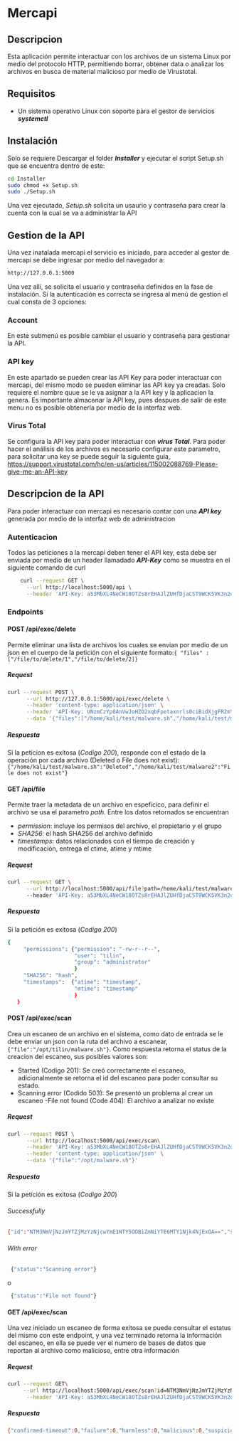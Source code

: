 # Mercapi
## Descripcion
Esta aplicación permite interactuar con los archivos de un sistema Linux por medio del protocolo HTTP, permitiendo borrar, obtener data o analizar los archivos en busca de material malicioso por medio de Virustotal.

## Requisitos 
- Un sistema operativo Linux con soporte para el gestor de servicios **_systemctl_**

## Instalación
Solo se requiere Descargar el folder **_Installer_** y ejecutar el script Setup.sh que se encuentra dentro de este:
```bash
cd Installer
sudo chmod +x Setup.sh
sudo ./Setup.sh
```

Una vez ejecutado, _Setup.sh_ solicita un usaurio y contraseña para crear la cuenta con la cual se va a administrar la API

## Gestion de la API
Una vez inatalada mercapi el servicio es iniciado, para acceder al gestor de mercapi se debe ingresar por medio del navegador a:
```sh
http://127.0.0.1:5000
```
Una vez allí, se solicita el usuario y contraseña definidos en la fase de instalación. Si la autenticación es correcta se ingresa al menú de gestion el cual consta de 3 opciones:

### Account
En este submenú es posible cambiar el usuario y contraseña para gestionar la API.
### API key
En este apartado se pueden crear las API Key para poder interactuar con mercapi, del mismo modo se pueden eliminar las API key ya creadas. Solo requiere el nombre quue se le va asignar a la API key y la aplicacion la genera. Es importante almacenar la API key, pues despues de salir de este menu no es posible obtenerla por medio de la interfaz web.

### Virus Total
Se configura la API key para poder interactuar con **_virus Total_**. 
Para poder hacer el análisis de los archivos es necesario configurar este parametro, para solicitar una key se puede seguir la siguiente guia, https://support.virustotal.com/hc/en-us/articles/115002088769-Please-give-me-an-API-key

## Descripcion de la API
Para poder interactuar con mercapi es necesario contar con una **_API key_** generada por medio de la interfaz web de administracion

### Autenticacion
Todos las peticiones a la mercapi deben tener el API key, esta debe ser enviada por medio de un header llamadado **_API-Key_** como se muestra en el siguiente comando de curl
```sh
    curl --request GET \
      --url http://localhost:5000/api \
      --header 'API-Key: a53MbXL4NeCW18OTZs8rEHAJlZUHfDjaCST9WCK5VK3n2qCZOdE3LIpjSMbbFHkf6q2dOzP_' \
```

### Endpoints 

#### POST /api/exec/delete
Permite eliminar una lista de archivos los cuales se envian por medio de un json en el cuerpo de la petición con el siguiente formato:`{ "files" : ["/file/to/delete/1","/file/to/delete/2]}`

##### Request
```sh
curl --request POST \
      --url http://127.0.0.1:5000/api/exec/delete \
      --header 'content-type: application/json' \
      --header 'API-Key: UNzmCzYp0AnVwJoHZO2xqbFpetaxnrls0ciBidXjgFR2mYyo58xRLgW1oTWd5XEixr52hu-7FFyd7-2TszLajQ' \
      --data '{"files":["/home/kali/test/malware.sh","/home/kali/test/malware2"]}'
```
##### Respuesta
 Si la peticion es exitosa (*Codigo 200*),  responde con el estado de la operación por cada archivo (Deleted o File does not exist):
 `{"/home/kali/test/malware.sh":"Deleted","/home/kali/test/malware2":"File does not exist"}`

####  GET /api/file
Permite traer la metadata de un archivo en espeficico, para definir el archivo se usa el parametro _path_. Entre los datos retornados se encuentran
- *permission*: incluye los permisos del archivo, el propietario y el grupo
- *SHA256*: el hash SHA256 del archivo definido
- *timestamps*: datos relacionados con el tiempo de creación y modificación, entrega el ctime, atime y mtime

##### Request
```sh
curl --request GET \
      --url http://localhost:5000/api/file?path=/home/kali/test/malware2.sh\ 
      --header 'API-Key: a53MbXL4NeCW18OTZs8rEHAJlZUHfDjaCST9WCK5VK3n2qCZOdE3LIpjSMbbFHkf6q2dOzP_'
```
##### Respuesta
 Si la petición es exitosa (*Codigo 200*)
 ```sh
 {
      "permissions": {"permission": "-rw-r--r--",
                      "user": "tilin",
                      "group": "administrator"
                      }
      "SHA256": "hash",
      "timestamps":  {"atime": "timestamp",
                      "mtime": "timestamp"
                      }
    }
```

#### POST /api/exec/scan
Crea un escaneo de un archivo en el sistema, como dato de entrada se le debe enviar un json con la ruta del archivo a escanear, `{"file":"/opt/tilin/malware.sh"}`. Como respuesta retorna el status de la creacion del escaneo, sus posibles valores son:
- Started (Codigo 201): Se creó correctamente el escaneo, adicionalmente se retorna el id del escaneo para poder consultar su estado. 
- Scanning error (Codido 503): Se presentó un problema al crear un escaneo
-File not found (Code 404): El archivo a analizar no existe

##### Request
```sh
curl --request POST \
      --url http://localhost:5000/api/exec/scan\
      --header 'API-Key: a53MbXL4NeCW18OTZs8rEHAJlZUHfDjaCST9WCK5VK3n2qCZOdE3LIpjSMbbFHkf6q2dOzP_' \
      --header 'content-type: application/json' \
      --data '{"file":"/opt/malware.sh"}'
```
##### Respuesta
 Si la petición es exitosa (*Codigo 200*)
 ###### Successfully

 ```sh
 {"id":"NTM3NmVjNzJmYTZjMzYzNjcwYmE1NTY5ODBiZmNiYTE6MTY1Njk4NjExOA==","status":"Started"}
```
###### With error
```sh
 {"status":"Scanning error"}
```
o

```sh
 {"status":"File not found"}
```

#### GET /api/exec/scan
Una vez iniciado un escaneo de forma exitosa se puede consultar el estatus del mismo con este endpoint, y una vez terminado retorna la información del escaneo, en ella se puede ver el numero de bases de datos que reportan al archivo como malicioso, entre otra información
##### Request
```sh
curl --request GET\
     --url http://localhost:5000/api/exec/scan?id=NTM3NmVjNzJmYTZjMzYzNjcwYmE1NTY5ODBiZmNiYTE6MTY1Njk4NjExOA== \
      --header 'API-Key: a53MbXL4NeCW18OTZs8rEHAJlZUHfDjaCST9WCK5VK3n2qCZOdE3LIpjSMbbFHkf6q2dOzP_' \
```
##### Respuesta
```sh
{"confirmed-timeout":0,"failure":0,"harmless":0,"malicious":0,"suspicious":0,"timeout":0,"type-unsupported":15,"undetected":57}
```
